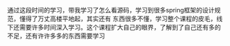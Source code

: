 通过这段时间的学习，带我学习了怎么看源码，学习到很多spring框架的设计规范，懂得了万丈高楼平地起，其实还有
东西很多不懂，学习整个课程的皮毛，线下还需要许多时间深入学习。这个课程扩大自己的眼界，了解到了自己还有多的
不足，还有许许多多的东西需要学习
